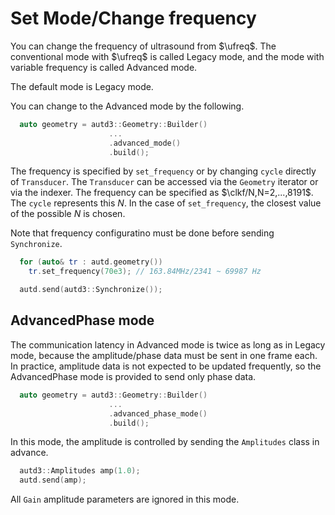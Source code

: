 # Set Mode/Change frequency

You can change the frequency of ultrasound from $\ufreq$.
The conventional mode with $\ufreq$ is called Legacy mode, and the mode with variable frequency is called Advanced mode.

The default mode is Legacy mode.

You can change to the Advanced mode by the following.

```cpp
  auto geometry = autd3::Geometry::Builder()
                      ...
                      .advanced_mode()
                      .build();
```

The frequency is specified by `set_frequency` or by changing `cycle` directly of `Transducer`.
The `Transducer` can be accessed via the `Geometry` iterator or via the indexer.
The frequency can be specified as $\clkf/N,N=2,...,8191$.
The `cycle` represents this $N$.
In the case of `set_frequency`, the closest value of the possible $N$ is chosen.

Note that frequency configuratino must be done before sending `Synchronize`.

```cpp
  for (auto& tr : autd.geometry())
    tr.set_frequency(70e3); // 163.84MHz/2341 ~ 69987 Hz

  autd.send(autd3::Synchronize());
```

## AdvancedPhase mode

The communication latency in Advanced mode is twice as long as in Legacy mode, because the amplitude/phase data must be sent in one frame each.
In practice, amplitude data is not expected to be updated frequently, so the AdvancedPhase mode is provided to send only phase data.

```cpp
  auto geometry = autd3::Geometry::Builder()
                      ...
                      .advanced_phase_mode()
                      .build();
```

In this mode, the amplitude is controlled by sending the `Amplitudes` class in advance.
```cpp
  autd3::Amplitudes amp(1.0);
  autd.send(amp);
```

All `Gain` amplitude parameters are ignored in this mode.
